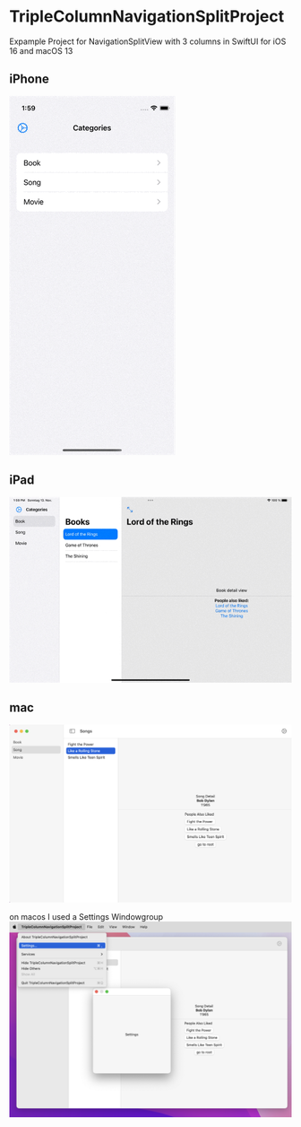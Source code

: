 # TripleColumnNavigationSplitProject
Expample Project for NavigationSplitView with 3 columns in SwiftUI for iOS 16 and macOS 13

## iPhone
![](images/iphone.gif)

## iPad
![](images/ipad.gif)

## mac
![](images/macos.png)

on macos I used a Settings Windowgroup
![](images/macos_settings.png)
